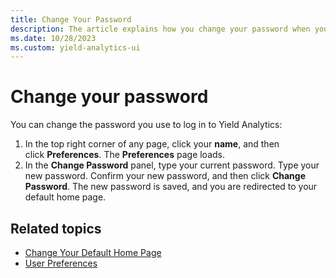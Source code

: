 ```yaml
---
title: Change Your Password
description: The article explains how you change your password when you log in to Yield Analytics.
ms.date: 10/28/2023
ms.custom: yield-analytics-ui
---
```


# Change your password

You can change the password you use to log in to Yield Analytics:

1. In the top right corner of any page, click your **name**, and then click **Preferences**. The **Preferences** page loads.
1. In the **Change Password** panel, type your current password. Type your new password. Confirm your new password, and then     click **Change Password**. The new password is saved, and you are redirected to your default home page.

## Related topics

- [Change Your Default Home Page](change-your-default-home-page.md)
- [User Preferences](user-preferences.md)
